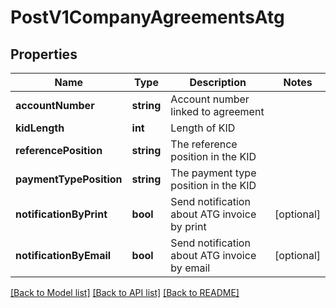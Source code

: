 # PostV1CompanyAgreementsAtg

## Properties
Name | Type | Description | Notes
------------ | ------------- | ------------- | -------------
**accountNumber** | **string** | Account number linked to agreement | 
**kidLength** | **int** | Length of KID | 
**referencePosition** | **string** | The reference position in the KID | 
**paymentTypePosition** | **string** | The payment type position in the KID | 
**notificationByPrint** | **bool** | Send notification about ATG invoice by print | [optional] 
**notificationByEmail** | **bool** | Send notification about ATG invoice by email | [optional] 

[[Back to Model list]](../README.md#documentation-for-models) [[Back to API list]](../README.md#documentation-for-api-endpoints) [[Back to README]](../README.md)


